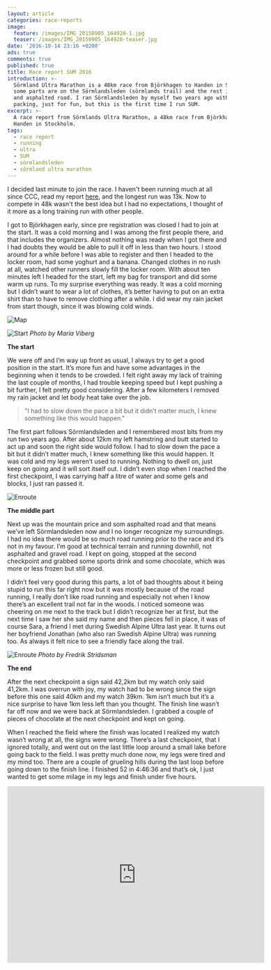 ```yaml
---
layout: article
categories: race-reports
image:
  feature: /images/IMG_20150905_164920-1.jpg
  teaser: /images/IMG_20150905_164920-teaser.jpg
date: '2016-10-14 23:16 +0200'
ads: true
comments: true
published: true
title: Race report SUM 2016
introduction: >-
  Sörmland Ultra Marathon is a 48km race from Björkhagen to Handen in Stockholm,
  some parts are on the Sörmlandsleden (sörmlands trail) and the rest is gravel
  and asphalted road. I ran Sörmlandsleden by myself two years ago with a lot of
  packing, just for fun, but this is the first time I run SUM.
excerpt: >-
  A race report from Sörmlands Ultra Marathon, a 48km race from Björkhagen to
  Handen in Stockholm.
tags:
  - race report
  - running
  - ultra
  - SUM
  - sörmlandsleden
  - sörmland ultra marathon
---
```

I decided last minute to join the race. I haven't been running much at all since CCC, read my report [here](http://desolaterunner.com/race-reports/race-report-ccc-2016), and the longest run was 13k. Now to compete in 48k wasn't the best idea but I had no expectations, I thought of it more as a long training run with other people.

I got to Björkhagen early, since pre registration was closed I had to join at the start. It was a cold morning and I was among the first people there, and that includes the organizers. Almost nothing was ready when I got there and I had doubts they would be able to pull it off in less than two hours. I stood around for a while before I was able to register and then I headed to the locker room, had some yoghurt and a banana. Changed clothes in no rush at all, watched other runners slowly fill the locker room. With about ten minutes left I headed for the start, left my bag for transport and did some warm up runs. To my surprise everything was ready. It was a cold morning but I didn’t want to wear a lot of clothes, it’s better having to put on an extra shirt than to have to remove clothing after a while. I did wear my rain jacket from start though, since it was blowing cold winds.

![Map](/images/karta_SUM_txt_stor.png)

![Start](/images/14524502_10154293150284130_3980353448345726115_o.jpg)
*Photo by Maria Viberg*

**The start**

We were off and I’m way up front as usual, I always try to get a good position in the start. It’s more fun and have some advantages in the beginning when it tends to be crowded. I felt right away my lack of training the last couple of months, I had trouble keeping speed but I kept pushing a bit further, I felt pretty good considering. After a few kilometers I removed my rain jacket and let body heat take over the job.

> "I had to slow down the pace a bit but it didn’t matter much, I knew something like this would happen."

The first part follows Sörmlandsleden and I remembered most bits from my run two years ago. After about 12km my left hamstring and butt started to act up and soon the right side would follow. I had to slow down the pace a bit but it didn’t matter much, I knew something like this would happen. It was cold and my legs weren’t used to running. Nothing to dwell on, just keep on going and it will sort itself out. I didn’t even stop when I reached the first checkpoint, I was carrying half a litre of water and some gels and blocks, I just ran passed it.

![Enroute](/images/IMG_20150905_164920-1.jpg)

**The middle part**

Next up was the mountain price and som asphalted road and that means we’ve left Sörmlandsleden now and I no longer recognize my surroundings. I had no idea there would be so much road running prior to the race and it’s not in my favour. I’m good at technical terrain and running downhill, not asphalted and gravel road. I kept on going, stopped at the second checkpoint and grabbed some sports drink and some chocolate, which was more or less frozen but still good.

I didn’t feel very good during this parts, a lot of bad thoughts about it being stupid to run this far right now but it was mostly because of the road running, I really don’t like road running and especially not when I know there’s an excellent trail not far in the woods. I noticed someone was cheering on me next to the track but I didn’t recognize her at first, but the next time I saw her she said my name and then pieces fell in place, it was of course Sara, a friend I met during Swedish Alpine Ultra last year. It turns out her boyfriend Jonathan (who also ran Swedish Alpine Ultra) was running too. As always it felt nice to see a friendly face along the trail.

![Enroute](/images/14563380_10154165752078542_5012731908424423503_n.png)
*Photo by Fredrik Stridsman*

**The end**

After the next checkpoint a sign said 42,2km but my watch only said 41,2km. I was overrun with joy, my watch had to be wrong since the sign before this one said 40km and my watch 39km. 1km isn’t much but it’s a nice surprise to have 1km less left than you thought. The finish line wasn’t far off now and we were back at Sörmlandsleden. I grabbed a couple of pieces of chocolate at the next checkpoint and kept on going.

When I reached the field where the finish was located I realized my watch wasn’t wrong at all, the signs were wrong. There’s a last checkpoint, that I ignored totally, and went out on the last little loop around a small lake before going back to the field. I was pretty much done now, my legs were tired and my mind too. There are a couple of grueling hills during the last loop before going down to the finish line. I finished 52 in 4:46:36 and that’s ok, I just wanted to get some milage in my legs and finish under five hours.

<iframe height='405' width='590' frameborder='0' allowtransparency='true' scrolling='no' src='https://www.strava.com/activities/738193609/embed/3c2a5ad6496170be2d1fcba1ff3322c3f0caca61'></iframe>
